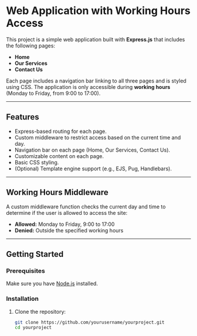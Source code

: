 # Web Application with Working Hours Access

This project is a simple web application built with **Express.js** that includes the following pages:

- **Home**
- **Our Services**
- **Contact Us**

Each page includes a navigation bar linking to all three pages and is styled using CSS. The application is only accessible during **working hours** (Monday to Friday, from 9:00 to 17:00).

---

## Features

- Express-based routing for each page.
- Custom middleware to restrict access based on the current time and day.
- Navigation bar on each page (Home, Our Services, Contact Us).
- Customizable content on each page.
- Basic CSS styling.
- (Optional) Template engine support (e.g., EJS, Pug, Handlebars).

---

## Working Hours Middleware

A custom middleware function checks the current day and time to determine if the user is allowed to access the site:

- **Allowed:** Monday to Friday, 9:00 to 17:00
- **Denied:** Outside the specified working hours

---

## Getting Started

### Prerequisites

Make sure you have [Node.js](https://nodejs.org/) installed.

### Installation

1. Clone the repository:

   ```bash
   git clone https://github.com/yourusername/yourproject.git
   cd yourproject
